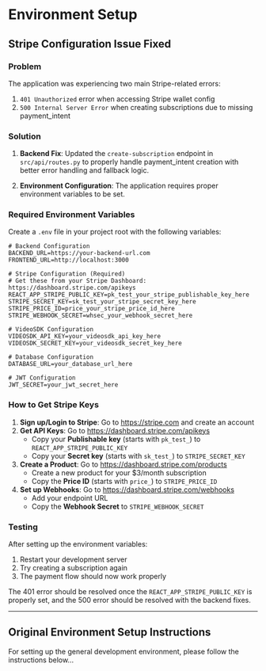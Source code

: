 # Environment Setup

## Stripe Configuration Issue Fixed

### Problem
The application was experiencing two main Stripe-related errors:
1. `401 Unauthorized` error when accessing Stripe wallet config
2. `500 Internal Server Error` when creating subscriptions due to missing payment_intent

### Solution
1. **Backend Fix**: Updated the `create-subscription` endpoint in `src/api/routes.py` to properly handle payment_intent creation with better error handling and fallback logic.

2. **Environment Configuration**: The application requires proper environment variables to be set.

### Required Environment Variables

Create a `.env` file in your project root with the following variables:

```env
# Backend Configuration
BACKEND_URL=https://your-backend-url.com
FRONTEND_URL=http://localhost:3000

# Stripe Configuration (Required)
# Get these from your Stripe Dashboard: https://dashboard.stripe.com/apikeys
REACT_APP_STRIPE_PUBLIC_KEY=pk_test_your_stripe_publishable_key_here
STRIPE_SECRET_KEY=sk_test_your_stripe_secret_key_here
STRIPE_PRICE_ID=price_your_stripe_price_id_here
STRIPE_WEBHOOK_SECRET=whsec_your_webhook_secret_here

# VideoSDK Configuration
VIDEOSDK_API_KEY=your_videosdk_api_key_here
VIDEOSDK_SECRET_KEY=your_videosdk_secret_key_here

# Database Configuration
DATABASE_URL=your_database_url_here

# JWT Configuration
JWT_SECRET=your_jwt_secret_here
```

### How to Get Stripe Keys

1. **Sign up/Login to Stripe**: Go to https://stripe.com and create an account
2. **Get API Keys**: Go to https://dashboard.stripe.com/apikeys
   - Copy your **Publishable key** (starts with `pk_test_`) to `REACT_APP_STRIPE_PUBLIC_KEY`
   - Copy your **Secret key** (starts with `sk_test_`) to `STRIPE_SECRET_KEY`
3. **Create a Product**: Go to https://dashboard.stripe.com/products
   - Create a new product for your $3/month subscription
   - Copy the **Price ID** (starts with `price_`) to `STRIPE_PRICE_ID`
4. **Set up Webhooks**: Go to https://dashboard.stripe.com/webhooks
   - Add your endpoint URL
   - Copy the **Webhook Secret** to `STRIPE_WEBHOOK_SECRET`

### Testing
After setting up the environment variables:
1. Restart your development server
2. Try creating a subscription again
3. The payment flow should now work properly

The 401 error should be resolved once the `REACT_APP_STRIPE_PUBLIC_KEY` is properly set, and the 500 error should be resolved with the backend fixes.

---

## Original Environment Setup Instructions

For setting up the general development environment, please follow the instructions below... 